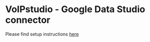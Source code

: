 # VoIPstudio - Google Data Studio connector

Please find setup instructions [here](https://voipstudio.com/docs/administrator/integrations/googledatastudio/)